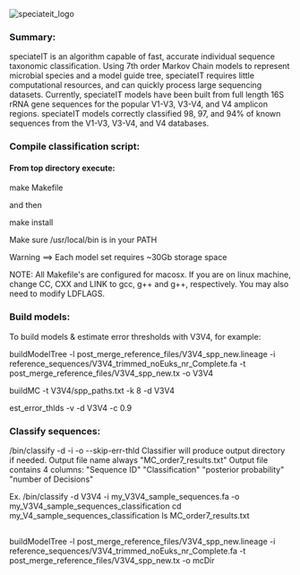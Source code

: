 ![speciateit_logo](https://user-images.githubusercontent.com/17168205/40029457-bf249c04-57b2-11e8-9d2e-85e4ea6f3d0c.png)

### Summary:
speciateIT is an algorithm capable of fast, accurate individual sequence taxonomic classification. Using 7th order Markov Chain models to represent microbial species and a model guide tree, speciateIT requires little computational resources, and can quickly process large sequencing datasets. Currently, speciateIT models have been built from full length 16S rRNA gene sequences for the popular V1-V3, V3-V4, and V4 amplicon regions. speciateIT models correctly classified 98, 97, and 94% of known sequences from the V1-V3, V3-V4, and V4 databases.

### Compile classification script:

#### From top directory execute:
  make Makefile

  and then

  make install

Make sure /usr/local/bin is in your PATH

  Warning ==> Each model set requires ~30Gb storage space

NOTE: All Makefile's are configured for macosx. If you are on linux machine,
change CC, CXX and LINK to gcc, g++ and g++, respectively. You may also need to
modify LDFLAGS.

### Build models:
To build models & estimate error thresholds with V3V4, for example:

  buildModelTree -l post_merge_reference_files/V3V4_spp_new.lineage -i  reference_sequences/V3V4_trimmed_noEuks_nr_Complete.fa -t post_merge_reference_files/V3V4_spp_new.tx -o V3V4

  buildMC -t V3V4/spp_paths.txt -k 8 -d V3V4

  est_error_thlds -v -d V3V4 -c 0.9

### Classify sequences:
  /bin/classify -d <model-directory> -i <input-fasta-file> -o <output-directory> --skip-err-thld
  Classifier will produce output directory if needed.
  Output file name always "MC_order7_results.txt"
  Output file contains 4 columns: "Sequence ID" "Classification" "posterior probability" "number of Decisions"

  Ex. /bin/classify -d V3V4 -i my_V3V4_sample_sequences.fa -o my_V3V4_sample_sequences_classification
      cd my_V4_sample_sequences_classification
      ls
        MC_order7_results.txt





##

buildModelTree -l post_merge_reference_files/V3V4_spp_new.lineage -i  reference_sequences/V3V4_trimmed_noEuks_nr_Complete.fa -t post_merge_reference_files/V3V4_spp_new.tx -o mcDir
